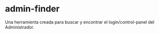 # admin-finder
Una herramienta creada para buscar y encontrar el login/control-panel del Administrador.
